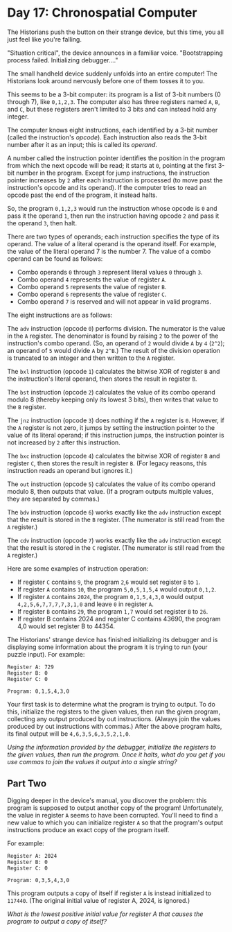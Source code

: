 # Day 17: Chronospatial Computer
The Historians push the button on their strange device, but this time, you all just feel like you're falling.

"Situation critical", the device announces in a familiar voice. "Bootstrapping process failed. Initializing debugger...."

The small handheld device suddenly unfolds into an entire computer! The Historians look around nervously before one of them tosses it to you.

This seems to be a 3-bit computer: its program is a list of 3-bit numbers (0 through 7), like `0,1,2,3`. The computer also has three registers named `A`, `B`, and `C`, but these registers aren't limited to 3 bits and can instead hold any integer.

The computer knows eight instructions, each identified by a 3-bit number (called the instruction's *opcode*). Each instruction also reads the 3-bit number after it as an input; this is called its *operand*.

A number called the instruction pointer identifies the position in the program from which the next opcode will be read; it starts at `0`, pointing at the first 3-bit number in the program. Except for jump instructions, the instruction pointer increases by `2` after each instruction is processed (to move past the instruction's opcode and its operand). If the computer tries to read an opcode past the end of the program, it instead halts.

So, the program `0,1,2,3` would run the instruction whose opcode is `0` and pass it the operand `1`, then run the instruction having opcode `2` and pass it the operand `3`, then halt.

There are two types of operands; each instruction specifies the type of its operand. The value of a literal operand is the operand itself. For example, the value of the literal operand 7 is the number 7. The value of a combo operand can be found as follows:
- Combo operands `0` through `3` represent literal values `0` through `3`.
- Combo operand `4` represents the value of register `A`.
- Combo operand `5` represents the value of register `B`.
- Combo operand `6` represents the value of register `C`.
- Combo operand `7` is reserved and will not appear in valid programs.

The eight instructions are as follows:

The `adv` instruction (opcode `0`) performs division. The numerator is the value in the `A` register. The denominator is found by raising `2` to the power of the instruction's combo operand. (So, an operand of `2` would divide `A` by `4` (`2^2`); an operand of `5` would divide `A` by `2^B`.) The result of the division operation is truncated to an integer and then written to the `A` register.

The `bxl` instruction (opcode `1`) calculates the bitwise XOR of register `B` and the instruction's literal operand, then stores the result in register `B`.

The `bst` instruction (opcode `2`) calculates the value of its combo operand modulo 8 (thereby keeping only its lowest 3 bits), then writes that value to the `B` register.

The `jnz` instruction (opcode `3`) does nothing if the `A` register is `0`. However, if the `A` register is not zero, it jumps by setting the instruction pointer to the value of its literal operand; if this instruction jumps, the instruction pointer is not increased by `2` after this instruction.

The `bxc` instruction (opcode `4`) calculates the bitwise XOR of register `B` and register `C`, then stores the result in register `B`. (For legacy reasons, this instruction reads an operand but ignores it.)

The `out` instruction (opcode `5`) calculates the value of its combo operand modulo 8, then outputs that value. (If a program outputs multiple values, they are separated by commas.)

The `bdv` instruction (opcode `6`) works exactly like the `adv` instruction except that the result is stored in the `B` register. (The numerator is still read from the `A` register.)

The `cdv` instruction (opcode `7`) works exactly like the `adv` instruction except that the result is stored in the `C` register. (The numerator is still read from the `A` register.)

Here are some examples of instruction operation:
- If register `C` contains `9`, the program `2`,`6` would set register `B` to `1`.
- If register `A` contains `10`, the program `5,0,5,1,5,4` would output `0,1,2`.
- If register `A` contains `2024`, the program `0,1,5,4,3,0` would output `4,2,5,6,7,7,7,7,3,1,0` and leave `0` in register `A`.
- If register `B` contains `29`, the program `1,7` would set register `B` to `26`.
- If register B contains 2024 and register C contains 43690, the program 4,0 would set register B to 44354.

The Historians' strange device has finished initializing its debugger and is displaying some information about the program it is trying to run (your puzzle input). For example:
```
Register A: 729
Register B: 0
Register C: 0

Program: 0,1,5,4,3,0
```

Your first task is to determine what the program is trying to output. To do this, initialize the registers to the given values, then run the given program, collecting any output produced by out instructions. (Always join the values produced by out instructions with commas.) After the above program halts, its final output will be `4,6,3,5,6,3,5,2,1,0`.

*Using the information provided by the debugger, initialize the registers to the given values, then run the program. Once it halts, what do you get if you use commas to join the values it output into a single string?*


## Part Two
Digging deeper in the device's manual, you discover the problem: this program is supposed to output another copy of the program! Unfortunately, the value in register `A` seems to have been corrupted. You'll need to find a new value to which you can initialize register `A` so that the program's output instructions produce an exact copy of the program itself.

For example:
```
Register A: 2024
Register B: 0
Register C: 0

Program: 0,3,5,4,3,0
```

This program outputs a copy of itself if register `A` is instead initialized to `117440`. (The original initial value of register A, 2024, is ignored.)

*What is the lowest positive initial value for register A that causes the program to output a copy of itself?*
